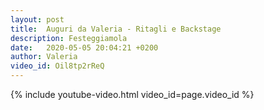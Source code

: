 ```yaml
---
layout: post
title:  Auguri da Valeria - Ritagli e Backstage
description: Festeggiamola
date:   2020-05-05 20:04:21 +0200
author: Valeria
video_id: Oil8tp2rReQ
---
```


{% include youtube-video.html video_id=page.video_id %}
